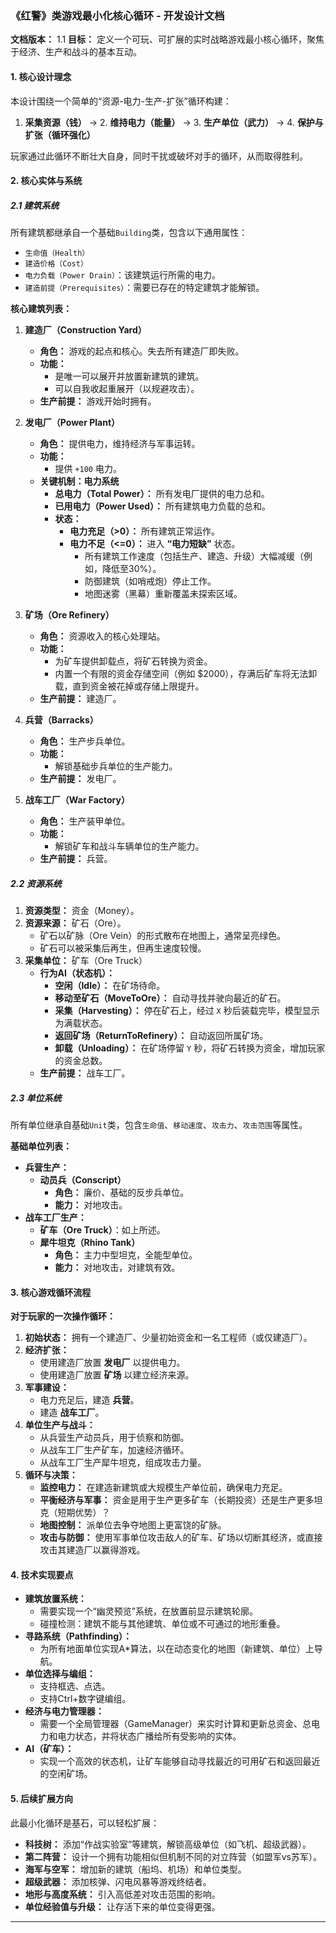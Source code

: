 
### **《红警》类游戏最小化核心循环 - 开发设计文档**

**文档版本：** 1.1
**目标：** 定义一个可玩、可扩展的实时战略游戏最小核心循环，聚焦于经济、生产和战斗的基本互动。

#### **1. 核心设计理念**

本设计围绕一个简单的“资源-电力-生产-扩张”循环构建：
1.  **采集资源（钱）** -> 2. **维持电力（能量）** -> 3. **生产单位（武力）** -> 4. **保护与扩张（循环强化）**

玩家通过此循环不断壮大自身，同时干扰或破坏对手的循环，从而取得胜利。

#### **2. 核心实体与系统**

##### **2.1 建筑系统**

所有建筑都继承自一个基础`Building`类，包含以下通用属性：
*   `生命值（Health）`
*   `建造价格（Cost）`
*   `电力负载（Power Drain）`：该建筑运行所需的电力。
*   `建造前提（Prerequisites）`：需要已存在的特定建筑才能解锁。

**核心建筑列表：**

1.  **建造厂（Construction Yard）**
    *   **角色：** 游戏的起点和核心。失去所有建造厂即失败。
    *   **功能：**
        *   是唯一可以展开并放置新建筑的建筑。
        *   可以自我收起重展开（以规避攻击）。
    *   **生产前提：** 游戏开始时拥有。

2.  **发电厂（Power Plant）**
    *   **角色：** 提供电力，维持经济与军事运转。
    *   **功能：**
        *   提供 `+100` 电力。
    *   **关键机制：电力系统**
        *   **总电力（Total Power）：** 所有发电厂提供的电力总和。
        *   **已用电力（Power Used）：** 所有建筑电力负载的总和。
        *   **状态：**
            *   **电力充足（>0）：** 所有建筑正常运作。
            *   **电力不足（<=0）：** 进入 **“电力短缺”** 状态。
                *   所有建筑工作速度（包括生产、建造、升级）大幅减缓（例如，降低至30%）。
                *   防御建筑（如哨戒炮）停止工作。
                *   地图迷雾（黑幕）重新覆盖未探索区域。

3.  **矿场（Ore Refinery）**
    *   **角色：** 资源收入的核心处理站。
    *   **功能：**
        *   为矿车提供卸载点，将矿石转换为资金。
        *   内置一个有限的资金存储空间（例如 $2000），存满后矿车将无法卸载，直到资金被花掉或存储上限提升。
    *   **生产前提：** 建造厂。

4.  **兵营（Barracks）**
    *   **角色：** 生产步兵单位。
    *   **功能：**
        *   解锁基础步兵单位的生产能力。
    *   **生产前提：** 发电厂。

5.  **战车工厂（War Factory）**
    *   **角色：** 生产装甲单位。
    *   **功能：**
        *   解锁矿车和战斗车辆单位的生产能力。
    *   **生产前提：** 兵营。

##### **2.2 资源系统**

1.  **资源类型：** 资金（Money）。
2.  **资源来源：** 矿石（Ore）。
    *   矿石以矿脉（Ore Vein）的形式散布在地图上，通常呈亮绿色。
    *   矿石可以被采集后再生，但再生速度较慢。
3.  **采集单位：** 矿车（Ore Truck）
    *   **行为AI（状态机）：**
        *   **空闲（Idle）：** 在矿场待命。
        *   **移动至矿石（MoveToOre）：** 自动寻找并驶向最近的矿石。
        *   **采集（Harvesting）：** 停在矿石上，经过 `X` 秒后装载完毕，模型显示为满载状态。
        *   **返回矿场（ReturnToRefinery）：** 自动返回所属矿场。
        *   **卸载（Unloading）：** 在矿场停留 `Y` 秒，将矿石转换为资金，增加玩家的资金总数。
    *   **生产前提：** 战车工厂。

##### **2.3 单位系统**

所有单位继承自基础`Unit`类，包含`生命值`、`移动速度`、`攻击力`、`攻击范围`等属性。

**基础单位列表：**

*   **兵营生产：**
    *   **动员兵（Conscript）**
        *   **角色：** 廉价、基础的反步兵单位。
        *   **能力：** 对地攻击。
*   **战车工厂生产：**
    *   **矿车（Ore Truck）**：如上所述。
    *   **犀牛坦克（Rhino Tank）**
        *   **角色：** 主力中型坦克，全能型单位。
        *   **能力：** 对地攻击，对建筑有效。

#### **3. 核心游戏循环流程**

**对于玩家的一次操作循环：**

1.  **初始状态：** 拥有一个建造厂、少量初始资金和一名工程师（或仅建造厂）。
2.  **经济扩张：**
    *   使用建造厂放置 **发电厂** 以提供电力。
    *   使用建造厂放置 **矿场** 以建立经济来源。
3.  **军事建设：**
    *   电力充足后，建造 **兵营**。
    *   建造 **战车工厂**。
4.  **单位生产与战斗：**
    *   从兵营生产动员兵，用于侦察和防御。
    *   从战车工厂生产矿车，加速经济循环。
    *   从战车工厂生产犀牛坦克，组成攻击力量。
5.  **循环与决策：**
    *   **监控电力：** 在建造新建筑或大规模生产单位前，确保电力充足。
    *   **平衡经济与军事：** 资金是用于生产更多矿车（长期投资）还是生产更多坦克（短期优势）？
    *   **地图控制：** 派单位去争夺地图上更富饶的矿脉。
    *   **攻击与防御：** 使用军事单位攻击敌人的矿车、矿场以切断其经济，或直接攻击其建造厂以赢得游戏。

#### **4. 技术实现要点**

*   **建筑放置系统：**
    *   需要实现一个“幽灵预览”系统，在放置前显示建筑轮廓。
    *   碰撞检测：建筑不能与其他建筑、单位或不可通过的地形重叠。
*   **寻路系统（Pathfinding）：**
    *   为所有地面单位实现A*算法，以在动态变化的地图（新建筑、单位）上导航。
*   **单位选择与编组：**
    *   支持框选、点选。
    *   支持Ctrl+数字键编组。
*   **经济与电力管理器：**
    *   需要一个全局管理器（GameManager）来实时计算和更新总资金、总电力和电力状态，并将状态广播给所有受影响的实体。
*   **AI（矿车）：**
    *   实现一个高效的状态机，让矿车能够自动寻找最近的可用矿石和返回最近的空闲矿场。

#### **5. 后续扩展方向**

此最小化循环是基石，可以轻松扩展：

*   **科技树：** 添加“作战实验室”等建筑，解锁高级单位（如飞机、超级武器）。
*   **第二阵营：** 设计一个拥有功能相似但机制不同的对立阵营（如盟军vs苏军）。
*   **海军与空军：** 增加新的建筑（船坞、机场）和单位类型。
*   **超级武器：** 添加核弹、闪电风暴等游戏终结者。
*   **地形与高度系统：** 引入高低差对攻击范围的影响。
*   **单位经验值与升级：** 让存活下来的单位变得更强。

---